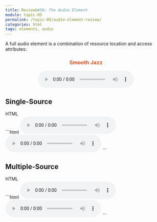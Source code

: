 ```yaml
---
title: Review&#58; The Audio Element
module: topic-05
permalink: /topic-05/audio-element-review/
categories: html
tags: elements, audio
---
```


<div class="divider-heading"></div>


A full audio element is a combination of resource location and access attributes:


<div class="external-embed" style="text-align: center;">
	<h3 style="color: #E95420">Smooth Jazz</h3>
	<audio preload controls>
    <source src="../media/duckett-audio.ogg" type="audio/ogg; codecs=vorbis" />
    <source src="../media/duckett-audio.mp3" type="audio/mpeg" />
    <p>A sample of smooth jazz music.</p>
    <p>Sorry, your browser does not support our audio format.</p>
	</audio>
</div>


## Single-Source


<div id="code-heading">HTML</div>
```html
<audio src="#" preload controls></audio>


<!-- For example... -->
<audio src="./media/duckett-audio.ogg" preload controls>
  <p>Sorry, your browser does not support our audio format.</p>
</audio>
```


<div class="divider-pg"></div>


## Multiple-Source


<div id="code-heading">HTML</div>
```html
<audio preload controls>
  <source src="#" type="">
  <source src="#" type="">
</audio>


<!-- For example... -->
<audio preload controls>
  <source src="./media/duckett-audio.ogg" type="audio/ogg; codecs=vorbis" />
  <source src="./media/duckett-audio.mp3" type="audio/mpeg" />
  <p>A sample of smooth jazz music.</p>
  <p>This browser does not support our audio format.</p>
</audio>
```
